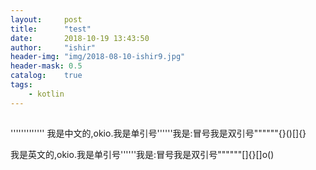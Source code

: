 ```yaml
---
layout:     post
title:      "test"
date:       2018-10-19 13:43:50
author:     "ishir"
header-img: "img/2018-08-10-ishir9.jpg"
header-mask: 0.5
catalog:    true
tags:
    - kotlin
---
```

**<font size="5">  </font>**
<!--上标:º ¹ ² ³ ⁴⁵ ⁶ ⁷ ⁸ ⁹ ⁺ ⁻ ⁼ ⁽ ⁾ ⁿ ′ ½下标:₀ ₁ ₂ ₃ ₄ ₅ ₆ ₇ ₈ ₉ ₊ ₋ ₌ ₍ ₎
[<font size="2" color="#006666">包级函数</font>](#package)<p id = "package"></p>-->

## 


'''''''''''''
我是中文的,okio.我是单引号''''''我是:冒号我是双引号""""""{}()[]{}

我是英文的,okio.我是单引号''''''我是:冒号我是双引号""""""[]{}[]o()
